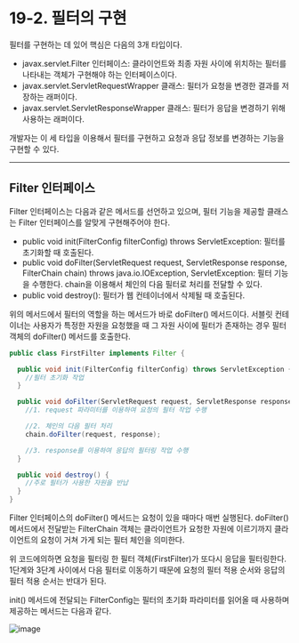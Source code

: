 # 19-2. 필터의 구현
필터를 구현하는 데 있어 핵심은 다음의 3개 타입이다.
- javax.servlet.Filter 인터페이스: 클라이언트와 최종 자원 사이에 위치하는 필터를 나타내는 객체가 구현해야 하는 인터페이스이다.
- javax.servlet.ServletRequestWrapper 클래스: 필터가 요청을 변경한 결과를 저장하는 래퍼이다.
- javax.servlet.ServletResponseWrapper 클래스: 필터가 응답을 변경하기 위해 사용하는 래퍼이다.

개발자는 이 세 타입을 이용해서 필터를 구현하고 요청과 응답 정보를 변경하는 기능을 구현할 수 있다.
***
## Filter 인터페이스
Filter 인터페이스는 다음과 같은 메서드를 선언하고 있으며, 필터 기능을 제공할 클래스는 Filter 인터페이스를 알맞게 구현해주어야 한다.
- public void init(FilterConfig filterConfig) throws ServletException: 필터를 초기화할 때 호출된다.
- public void doFilter(ServletRequest request, ServletResponse response, FilterChain chain) throws java.io.lOException, ServletException:
필터 기능을 수행한다. chain을 이용해서 체인의 다음 필터로 처리를 전달할 수 있다.
- public void destroy(): 필터가 웹 컨테이너에서 삭제될 때 호출된다.

위의 메서드에서 필터의 역할을 하는 메서드가 바로 doFilter() 메서드이다. 
서블릿 컨테이너는 사용자가 특정한 자원을 요청했을 때 그 자원 사이에 필터가 존재하는 경우 필터 객체의 doFilter() 메서드를 호출한다.
```java
public class FirstFilter implements Filter {

  public void init(FilterConfig filterConfig) throws ServletException {
    //필터 초기화 작업
  }

  public void doFilter(ServletRequest request, ServletResponse response, FilterChain chain) throws java.io.lOException, ServletException {
    //1. request 파라미터를 이용하여 요청의 필터 작업 수행

    //2. 체인의 다음 필터 처리
    chain.doFilter(request, response);

    //3. response를 이용하여 응답의 필터링 작업 수행
  }

  public void destroy() {
    //주로 필터가 사용한 자원을 반납
  }
}
```
Filter 인터페이스의 doFilter() 메서드는 요청이 있을 때마다 매번 실행된다.
doFilter() 메서드에서 전달받는 FilterChain 객체는 클라이언트가 요청한 자원에 이르기까지 클라이언트의 요청이 거쳐 가게 되는 필터 체인을 의미한다.

위 코드에의하면 요청을 필터링 한 필터 객체(FirstFilter)가 또다시 응답을 필터링한다.
1단계와 3단계 사이에서 다음 필터로 이동하기 때문에 요청의 필터 적용 순서와 응답의 필터 적용 순서는 반대가 된다.

init() 메서드에 전달되는 FilterConfig는 필터의 초기화 파라미터를 읽어올 때 사용하며 제공하는 메서드는 다음과 같다.

![image](https://github.com/GYUNGAEEEE/JSP/assets/158580466/b11fad53-3ec9-4c18-baa9-0d93e2f73985)

